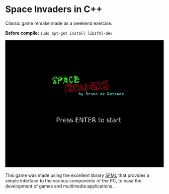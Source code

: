 # Space Invaders in C++

Classic game remake made as a weekend exercise.

**Before compile:**
`sudo apt-get install libsfml-dev`

![Demo gif](space-invaders-demo.gif?raw=true "Space Invaders demo")

This game was made using the excellent library [SFML](https://www.sfml-dev.org/) that
provides a simple interface to the various components of the PC, to ease the development of games and multimedia applications..